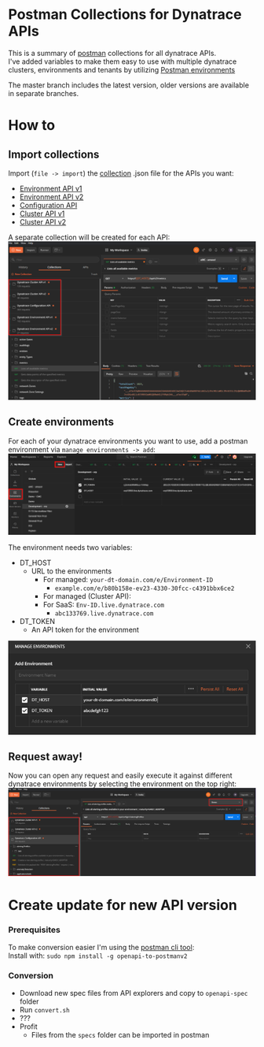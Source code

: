 # Postman Collections for Dynatrace APIs
This is a summary of [postman](https://www.postman.com/) collections for all dynatrace APIs.  
I've added variables to make them  easy to use with multiple dynatrace clusters, environments and tenants by utilizing [Postman environments](https://learning.postman.com/docs/sending-requests/managing-environments/)

The master branch includes the latest version, older versions are available in separate branches.

# How to

## Import collections
Import (`file -> import`) the [collection](https://learning.postman.com/docs/sending-requests/intro-to-collections/) .json file for the APIs you want:  
* [Environment API v1](specs/Dynatrace-Environment-API-v1.postman_collection.json)
* [Environment API v2](specs/Dynatrace-Environment-API-v2.postman_collection.json)
* [Configuration API](specs/Dynatrace-Configuration-API.postman_collection.json)
* [Cluster API v1](specs/Dynatrace-Cluster-API-v1.postman_collection.json)
* [Cluster API v2](specs/Dynatrace-Cluster-API-v2.postman_collection.json)

A separate collection will be created for each API:
![Dynatrace API Postman Collections](pictures/collections.png)


## Create environments
For each of your dynatrace environments you want to use, add a postman environment via `manage environments -> add`:  
![Dynatrace API Postman Collections](pictures/manage-environments.png)

The environment needs two variables:
* DT_HOST
  * URL to the environments
    * For managed: `your-dt-domain.com/e/Environment-ID`
      * `example.com/e/b80b158e-ev23-4330-30fcc-c4391bbx6ce2`
    * For managed (Cluster API): 
    * For SaaS: `Env-ID.live.dynatrace.com`
      * `abc133769.live.dynatrace.com`
* DT_TOKEN
  * An API token for the environment

![Dynatrace API Postman Collections](pictures/new-environment.png)

## Request away!

Now you can open any request and easily execute it against different dynatrace environments by selecting the environment on the top right:
![Dynatrace API Postman Collections](pictures/send-request.png)

# Create update for new API version

### Prerequisites
To make conversion easier I'm using the [postman cli tool](https://github.com/postmanlabs/openapi-to-postman):  
Install with: `sudo npm install -g openapi-to-postmanv2`

### Conversion
* Download new spec files from API explorers and copy to `openapi-spec` folder   
* Run `convert.sh`
* ???
* Profit
	* Files from the `specs` folder can be imported in postman